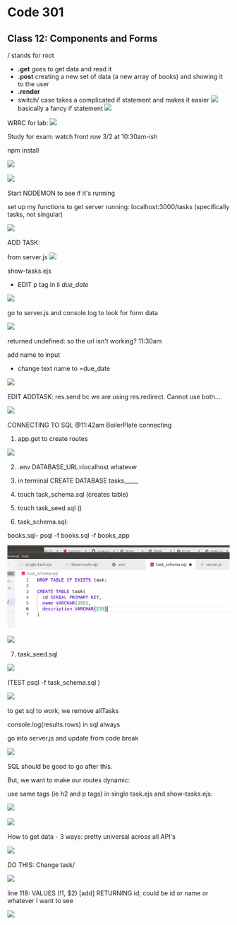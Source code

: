# Code 301
## Class 12: Components and Forms

/ stands for root

- **.get** goes to get data and read it
- **.post** creating a new set of data (a new array of books) and showing it to the user
- **.render**
- switch/ case takes a complicated if statement and makes it easier
![](2021-03-02-09-55-54.png)
basically a fancy if statement
![](2021-03-02-09-56-21.png)

WRRC for lab:
![](2021-03-02-10-30-05.png)

Study for exam: watch front row 3/2 at 10:30am-ish 

npm install 

![](2021-03-02-10-44-04.png)

![](2021-03-02-10-44-42.png)

Start NODEMON to see if it's running

set up my functions to get server running: localhost:3000/tasks (specifically tasks, not singular)

![](2021-03-02-10-53-43.png)

ADD TASK:

from server.js
![](2021-03-02-11-26-32.png)

show-tasks.ejs
- EDIT p tag in li *due_date*

![](2021-03-02-11-30-20.png)


go to server.js and console.log to look for form data

![](2021-03-02-11-31-30.png)

returned undefined: so the url isn't working? 11:30am

add name to input 
- change text name to =due_date

![](2021-03-02-11-37-59.png)

EDIT ADDTASK:
res.send bc we are using res.redirect. Cannot use both....

![](2021-03-02-11-40-12.png)

CONNECTING TO SQL @11:42am
BoilerPlate connecting 

1. app.get to create routes

![](2021-03-02-12-01-02.png)

2. .env 
DATABASE_URL=localhost whatever 

3. in terminal CREATE DATABASE tasks_____

4. touch task_schema.sql (creates table)
5. touch task_seed.sql ()
6. task_schema.sql: 

books.sql-
psql -f books.sql -f books_app

![](/301/assets/2021-03-02-11-46-14.png)

![](2021-03-02-11-54-47.png)

7. task_seed.sql

![](2021-03-02-11-54-56.png)

(TEST psql -f task_schema.sql )

![](2021-03-02-11-49-00.png)

to get sql to work, we remove allTasks

console.log(results.rows) in sql always

go into server.js and update from code break

![](2021-03-02-11-58-03.png)

SQL should be good to go after this.

But, we want to make our routes dynamic:

use same tags (ie h2 and p tags) in single task.ejs and show-tasks.ejs:

![](2021-03-02-12-11-27.png)

![](2021-03-02-12-15-46.png)


How to get data - 3 ways:
pretty universal across all API's

![](2021-03-02-12-18-44.png)


DO THIS:
Change task/

![](2021-03-02-12-26-46.png)

line 118: VALUES (!1, $2) [add] RETURNING id;
could be id or name or whatever I want to see

![](2021-03-02-12-30-11.png)

